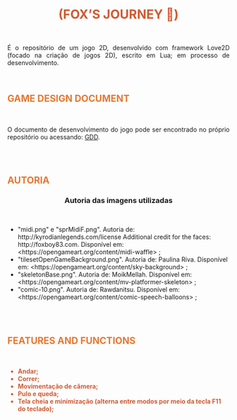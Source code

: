 <div align="center" style="color: rgb(210, 90, 50)"><h1>(FOX’S JOURNEY 🦊)</h1></div>
<br>
<p align="justify"> É o repositório de um jogo 2D, desenvolvido com framework Love2D (focado na criação de jogos 2D), escrito em Lua; em processo de desenvolvimento.</p>

<br>
<h2 style="color: rgb(230, 120, 50)">GAME DESIGN DOCUMENT</h2>
<br>
<p align="justify"> O documento de desenvolvimento do jogo pode ser encontrado no próprio repositório ou acessando: <a href="/Modelo_Game_Design_Document.docx">GDD</a>.</p>

<br><br>

<h2 style="color: rgb(230, 120, 50)">AUTORIA</h2>
<div align="center"><h3>Autoria das imagens utilizadas</h3></div>
<br>
<ul>
  <li> "midi.png" e "sprMidiF.png". Autoria de: http://kyrodianlegends.com/license Additional credit for the faces: http://foxboy83.com. Disponível em: &lthttps://opengameart.org/content/midi-waffle&gt ;</li>
  <li> "tilesetOpenGameBackground.png". Autoria de: Paulina Riva. Disponível em: &lthttps://opengameart.org/content/sky-background&gt ;</li>
  <li> "skeletonBase.png". Autoria de: MoikMellah. Disponível em: &lthttps://opengameart.org/content/mv-platformer-skeleton&gt ;</li>
  <li> "comic-10.png". Autoria de: Rawdanitsu. Disponível em: &lthttps://opengameart.org/content/comic-speech-balloons&gt ;</li>
</ul>

<br>
<br>
<h2 style="color: rgb(230, 120, 50)">FEATURES AND FUNCTIONS</h2>
<br>
<strong style="color: rgb(210, 90, 50)">
<ul>
  <li> Andar;</li>
  <li> Correr;</li>
  <li> Movimentação de câmera;</li>
  <li> Pulo e queda;</li>
  <li> Tela cheia e minimização (alterna entre modos por meio da tecla F11 do teclado);</li>
</ul>
</strong>